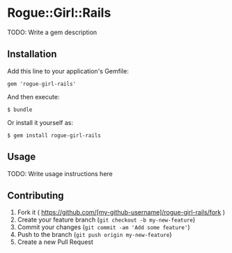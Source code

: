 # Rogue::Girl::Rails

TODO: Write a gem description

## Installation

Add this line to your application's Gemfile:

    gem 'rogue-girl-rails'

And then execute:

    $ bundle

Or install it yourself as:

    $ gem install rogue-girl-rails

## Usage

TODO: Write usage instructions here

## Contributing

1. Fork it ( https://github.com/[my-github-username]/rogue-girl-rails/fork )
2. Create your feature branch (`git checkout -b my-new-feature`)
3. Commit your changes (`git commit -am 'Add some feature'`)
4. Push to the branch (`git push origin my-new-feature`)
5. Create a new Pull Request
